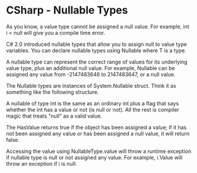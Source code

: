 # CSharp - Nullable Types

As you know, a value type cannot be assigned a null value. For example, int i = null will give you a compile time error.

C# 2.0 introduced nullable types that allow you to assign null to value type variables. You can declare nullable types using Nullable<t> where T is a type.


A nullable type can represent the correct range of values for its underlying value type, plus an additional null value. For example, Nullable<int> can be assigned any value from -2147483648 to 2147483647, or a null value.

The Nullable types are instances of System.Nullable<T> struct. Think it as something like the following structure.


A nullable of type int is the same as an ordinary int plus a flag that says whether the int has a value or not (is null or not). All the rest is compiler magic that treats "null" as a valid value.

The HasValue returns true if the object has been assigned a value; if it has not been assigned any value or has been assigned a null value, it will return false.

Accessing the value using NullableType.value will throw a runtime exception if nullable type is null or not assigned any value. For example, i.Value will throw an exception if i is null:


